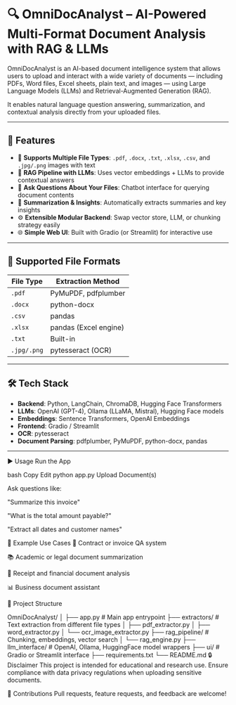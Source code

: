 # 🔍 OmniDocAnalyst – AI-Powered Multi-Format Document Analysis with RAG & LLMs

OmniDocAnalyst is an AI-based document intelligence system that allows users to upload and interact with a wide variety of documents — including PDFs, Word files, Excel sheets, plain text, and images — using Large Language Models (LLMs) and Retrieval-Augmented Generation (RAG).

It enables natural language question answering, summarization, and contextual analysis directly from your uploaded files.

---

## 🚀 Features

- 📄 **Supports Multiple File Types**: `.pdf`, `.docx`, `.txt`, `.xlsx`, `.csv`, and `.jpg/.png` images with text
- 🧠 **RAG Pipeline with LLMs**: Uses vector embeddings + LLMs to provide contextual answers
- 💬 **Ask Questions About Your Files**: Chatbot interface for querying document contents
- 🧾 **Summarization & Insights**: Automatically extracts summaries and key insights
- ⚙️ **Extensible Modular Backend**: Swap vector store, LLM, or chunking strategy easily
- 🌐 **Simple Web UI**: Built with Gradio (or Streamlit) for interactive use

---

## 📁 Supported File Formats

| File Type | Extraction Method |
|-----------|-------------------|
| `.pdf`    | PyMuPDF, pdfplumber |
| `.docx`   | python-docx        |
| `.csv`    | pandas             |
| `.xlsx`   | pandas (Excel engine) |
| `.txt`    | Built-in           |
| `.jpg/.png` | pytesseract (OCR) |

---

## 🛠️ Tech Stack

- **Backend**: Python, LangChain, ChromaDB, Hugging Face Transformers
- **LLMs**: OpenAI (GPT-4), Ollama (LLaMA, Mistral), Hugging Face models
- **Embeddings**: Sentence Transformers, OpenAI Embeddings
- **Frontend**: Gradio / Streamlit
- **OCR**: pytesseract
- **Document Parsing**: pdfplumber, PyMuPDF, python-docx, pandas

---


▶️ Usage
Run the App

bash
Copy
Edit
python app.py
Upload Document(s)

Ask questions like:

"Summarize this invoice"

"What is the total amount payable?"

"Extract all dates and customer names"

📌 Example Use Cases
📃 Contract or invoice QA system

📚 Academic or legal document summarization

🧾 Receipt and financial document analysis

📊 Business document assistant

📂 Project Structure

OmniDocAnalyst/
│
├── app.py                  # Main app entrypoint
├── extractors/             # Text extraction from different file types
│   ├── pdf_extractor.py
│   ├── word_extractor.py
│   └── ocr_image_extractor.py
├── rag_pipeline/           # Chunking, embeddings, vector search
│   └── rag_engine.py
├── llm_interface/          # OpenAI, Ollama, HuggingFace model wrappers
├── ui/                     # Gradio or Streamlit interface
├── requirements.txt
└── README.md
🔒 Disclaimer
This project is intended for educational and research use. Ensure compliance with data privacy regulations when uploading sensitive documents.

🤝 Contributions
Pull requests, feature requests, and feedback are welcome!

